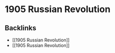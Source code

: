 # 1905 Russian Revolution



<a id="orgaf8c973"></a>

## Backlinks

-   [[1905 Russian Revolution]]
-   [[1905 Russian Revolution]]
